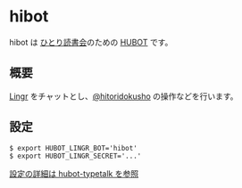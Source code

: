 # hibot

hibot は [ひとり読書会][hitoridokusho]のための [HUBOT][github/hubot] です。

## 概要

[Lingr][lingr] をチャットとし、[@hitoridokusho][@hitoridokusho] の操作などを行います。

## 設定

    $ export HUBOT_LINGR_BOT='hibot'
    $ export HUBOT_LINGR_SECRET='...'

[設定の詳細は hubot-typetalk を参照][akiomik/hubot-typetalk]

[hitoridokusho]: http://hitoridokusho.doorkeeper.jp/
[@hitoridokusho]: https://twitter.com/hitoridokusho
[lingr]: http://lingr.com/
[github/hubot]: http://github.com/github/hubot
[akiomik/hubot-typetalk]: http://github.com/akiomik/hubot-typetalk
